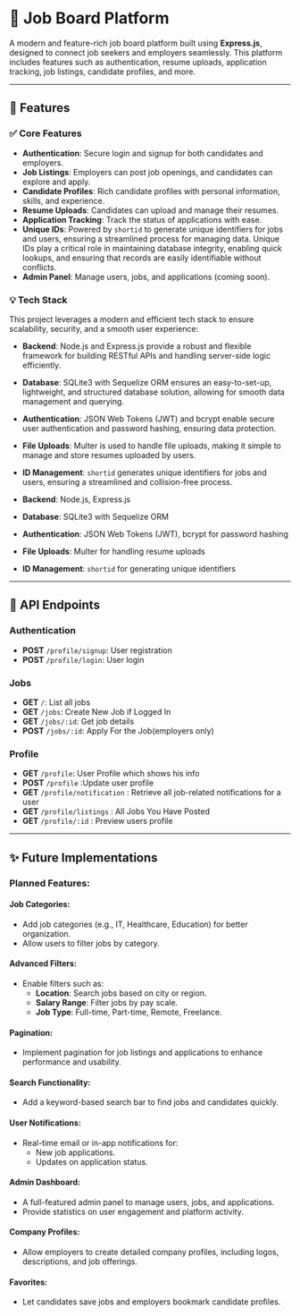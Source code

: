 # 🏢 Job Board Platform

A modern and feature-rich job board platform built using **Express.js**, designed to connect job seekers and employers seamlessly. This platform includes features such as authentication, resume uploads, application tracking, job listings, candidate profiles, and more.

---

## 🚀 Features

### ✅ Core Features

- **Authentication**: Secure login and signup for both candidates and employers.
- **Job Listings**: Employers can post job openings, and candidates can explore and apply.
- **Candidate Profiles**: Rich candidate profiles with personal information, skills, and experience.
- **Resume Uploads**: Candidates can upload and manage their resumes.
- **Application Tracking**: Track the status of applications with ease.
- **Unique IDs**: Powered by `shortid` to generate unique identifiers for jobs and users, ensuring a streamlined process for managing data. Unique IDs play a critical role in maintaining database integrity, enabling quick lookups, and ensuring that records are easily identifiable without conflicts.
- **Admin Panel**: Manage users, jobs, and applications (coming soon).

### 💡 Tech Stack

This project leverages a modern and efficient tech stack to ensure scalability, security, and a smooth user experience:

- **Backend**: Node.js and Express.js provide a robust and flexible framework for building RESTful APIs and handling server-side logic efficiently.
- **Database**: SQLite3 with Sequelize ORM ensures an easy-to-set-up, lightweight, and structured database solution, allowing for smooth data management and querying.
- **Authentication**: JSON Web Tokens (JWT) and bcrypt enable secure user authentication and password hashing, ensuring data protection.
- **File Uploads**: Multer is used to handle file uploads, making it simple to manage and store resumes uploaded by users.
- **ID Management**: `shortid` generates unique identifiers for jobs and users, ensuring a streamlined and collision-free process.

- **Backend**: Node.js, Express.js
- **Database**: SQLite3 with Sequelize ORM
- **Authentication**: JSON Web Tokens (JWT), bcrypt for password hashing
- **File Uploads**: Multer for handling resume uploads
- **ID Management**: `shortid` for generating unique identifiers

---

## 📖 API Endpoints

### Authentication

- **POST** `/profile/signup`: User registration
- **POST** `/profile/login`: User login

### Jobs

- **GET** `/`: List all jobs
- **GET** `/jobs`: Create New Job if Logged In
- **GET** `/jobs/:id`: Get job details
- **POST** `/jobs/:id`: Apply For the Job(employers only)

### Profile

- **GET** `/profile`: User Profile which shows his info
- **POST** `/profile` :Update user profile
- **GET** `/profile/notification` : Retrieve all job-related notifications for a user
- **GET** `/profile/listings` : All Jobs You Have Posted
- **GET** `/profile/:id` : Preview users profile    

---

## ✨ Future Implementations

### Planned Features:

#### Job Categories:

- Add job categories (e.g., IT, Healthcare, Education) for better organization.
- Allow users to filter jobs by category.

#### Advanced Filters:

- Enable filters such as:
  - **Location**: Search jobs based on city or region.
  - **Salary Range**: Filter jobs by pay scale.
  - **Job Type**: Full-time, Part-time, Remote, Freelance.

#### Pagination:

- Implement pagination for job listings and applications to enhance performance and usability.

#### Search Functionality:

- Add a keyword-based search bar to find jobs and candidates quickly.

#### User Notifications:

- Real-time email or in-app notifications for:
  - New job applications.
  - Updates on application status.

#### Admin Dashboard:

- A full-featured admin panel to manage users, jobs, and applications.
- Provide statistics on user engagement and platform activity.

#### Company Profiles:

- Allow employers to create detailed company profiles, including logos, descriptions, and job offerings.

#### Favorites:

- Let candidates save jobs and employers bookmark candidate profiles.

